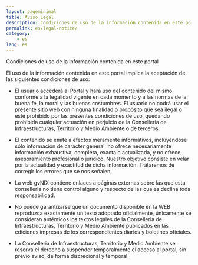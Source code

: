 ```yaml
---
layout: pageminimal
title: Aviso Legal
description: Condiciones de uso de la información contenida en este portal
permalink: es/legal-notice/
category:
    - es
lang: es
---
```


Condiciones de uso de la información contenida en este portal

El uso de la información contenida en este portal implica la aceptación de las siguientes condiciones de uso:

* El usuario accederá al Portal y hará uso del contenido del mismo conforme a la legalidad vigente en cada momento y a las normas de la buena fe, la moral y las buenas costumbres. El usuario no podrá usar el presente sitio web con ninguna finalidad o propósito que sea ilegal o esté prohibido por las presentes condiciones de uso, quedando prohibida cualquier actuación en perjuicio de la Conselleria de Infraestructuras, Territorio y Medio Ambiente o de terceros.

* El contenido se emite a efectos meramente informativos, incluyéndose sólo información de carácter general; no ofrece necesariamente información exhaustiva, completa, exacta o actualizada, y no ofrece asesoramiento profesional o jurídico. Nuestro objetivo consiste en velar por la actualidad y exactitud de dicha información. Trataremos de corregir los errores que se nos señalen.

* La web gvNIX contiene enlaces a páginas externas sobre las que esta conselleria no tiene control alguno y respecto de las cuales declina toda responsabilidad.

* No puede garantizarse que un documento disponible en la WEB reproduzca exactamente un texto adoptado oficialmente, únicamente se consideran auténticos los textos legales de la Conselleria de Infraestructuras, Territorio y Medio Ambiente publicados en las ediciones impresas de los correspondientes diarios y boletines oficiales.

* La Conselleria de Infraestructuras, Territorio y Medio Ambiente se reserva el derecho a suspender temporalmente el acceso al portal, sin previo aviso, de forma discrecional y temporal.
